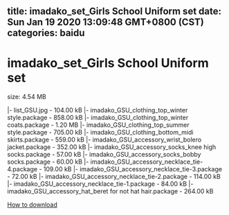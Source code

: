 
title: imadako_set_Girls School Uniform set
date: Sun Jan 19 2020 13:09:48 GMT+0800 (CST)    
categories: baidu
---

# imadako_set_Girls School Uniform set
size: 4.54 MB
 
 
|- list_GSU.jpg - 104.00 kB
|- imadako_GSU_clothing_top_winter style.package - 858.00 kB
|- imadako_GSU_clothing_top_winter coats.package - 1.20 MB
|- imadako_GSU_clothing_top_summer style.package - 705.00 kB
|- imadako_GSU_clothing_bottom_midi skirts.package - 559.00 kB
|- imadako_GSU_accessory_wrist_bolero jacket.package - 352.00 kB
|- imadako_GSU_accessory_socks_knee high socks.package - 57.00 kB
|- imadako_GSU_accessory_socks_bobby socks.package - 60.00 kB
|- imadako_GSU_accessory_necklace_tie-4.package - 109.00 kB
|- imadako_GSU_accessory_necklace_tie-3.package - 72.00 kB
|- imadako_GSU_accessory_necklace_tie-2.package - 114.00 kB
|- imadako_GSU_accessory_necklace_tie-1.package - 84.00 kB
|- imadako_GSU_accessory_hat_beret for not hat hair.package - 264.00 kB

[How to download](https://bpcam.bemobtrk.com/go/2ceec3aa-1ca2-46d6-b9ff-aaa5c184517c?jno=739)
